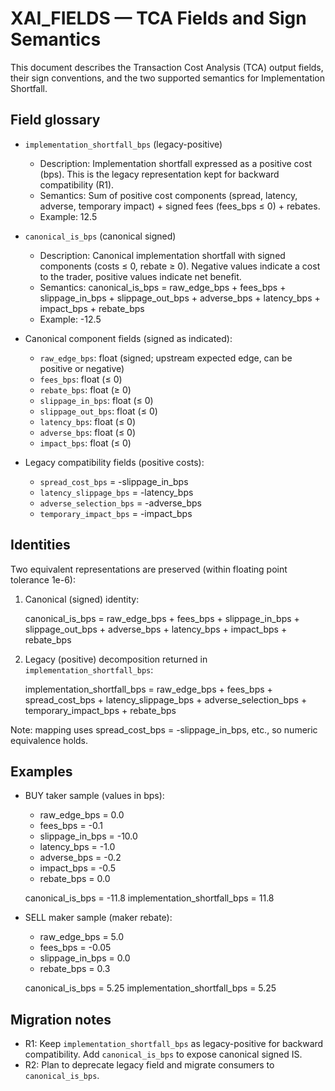 # XAI_FIELDS — TCA Fields and Sign Semantics

This document describes the Transaction Cost Analysis (TCA) output fields, their sign conventions, and the two supported semantics for Implementation Shortfall.

## Field glossary

- `implementation_shortfall_bps` (legacy-positive)
  - Description: Implementation shortfall expressed as a positive cost (bps). This is the legacy representation kept for backward compatibility (R1).
  - Semantics: Sum of positive cost components (spread, latency, adverse, temporary impact) + signed fees (fees_bps ≤ 0) + rebates.
  - Example: 12.5

- `canonical_is_bps` (canonical signed)
  - Description: Canonical implementation shortfall with signed components (costs ≤ 0, rebate ≥ 0). Negative values indicate a cost to the trader, positive values indicate net benefit.
  - Semantics: canonical_is_bps = raw_edge_bps + fees_bps + slippage_in_bps + slippage_out_bps + adverse_bps + latency_bps + impact_bps + rebate_bps
  - Example: -12.5

- Canonical component fields (signed as indicated):
  - `raw_edge_bps`: float (signed; upstream expected edge, can be positive or negative)
  - `fees_bps`: float (≤ 0)
  - `rebate_bps`: float (≥ 0)
  - `slippage_in_bps`: float (≤ 0)
  - `slippage_out_bps`: float (≤ 0)
  - `latency_bps`: float (≤ 0)
  - `adverse_bps`: float (≤ 0)
  - `impact_bps`: float (≤ 0)

- Legacy compatibility fields (positive costs):
  - `spread_cost_bps` = -slippage_in_bps
  - `latency_slippage_bps` = -latency_bps
  - `adverse_selection_bps` = -adverse_bps
  - `temporary_impact_bps` = -impact_bps

## Identities

Two equivalent representations are preserved (within floating point tolerance 1e-6):

1. Canonical (signed) identity:

   canonical_is_bps = raw_edge_bps + fees_bps + slippage_in_bps + slippage_out_bps + adverse_bps + latency_bps + impact_bps + rebate_bps

2. Legacy (positive) decomposition returned in `implementation_shortfall_bps`:

   implementation_shortfall_bps = raw_edge_bps + fees_bps + spread_cost_bps + latency_slippage_bps + adverse_selection_bps + temporary_impact_bps + rebate_bps

Note: mapping uses spread_cost_bps = -slippage_in_bps, etc., so numeric equivalence holds.

## Examples

- BUY taker sample (values in bps):
  - raw_edge_bps = 0.0
  - fees_bps = -0.1
  - slippage_in_bps = -10.0
  - latency_bps = -1.0
  - adverse_bps = -0.2
  - impact_bps = -0.5
  - rebate_bps = 0.0

  canonical_is_bps = -11.8
  implementation_shortfall_bps = 11.8

- SELL maker sample (maker rebate):
  - raw_edge_bps = 5.0
  - fees_bps = -0.05
  - slippage_in_bps = 0.0
  - rebate_bps = 0.3

  canonical_is_bps = 5.25
  implementation_shortfall_bps = 5.25

## Migration notes

- R1: Keep `implementation_shortfall_bps` as legacy-positive for backward compatibility. Add `canonical_is_bps` to expose canonical signed IS.
- R2: Plan to deprecate legacy field and migrate consumers to `canonical_is_bps`.
